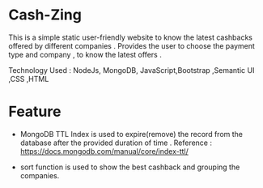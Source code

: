 # Cash-Zing

This is a simple static user-friendly website to know the latest cashbacks offered by different companies . Provides the user to choose the payment type and company , to know the latest offers . 

Technology Used : NodeJs, MongoDB, JavaScript,Bootstrap ,Semantic UI ,CSS ,HTML


# Feature

* MongoDB TTL Index is used to expire(remove) the record from the database after the provided duration of time .
  Reference : https://docs.mongodb.com/manual/core/index-ttl/

* sort function is used to show the best cashback and grouping the companies.
